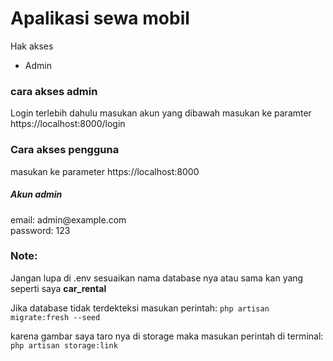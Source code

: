 <h1>Apalikasi sewa mobil</h1>
<span>Hak akses</span><br>
<ul>
    <li>Admin</li>
</ul>
<h3>cara akses admin</h3>
<p>Login terlebih dahulu masukan akun yang dibawah masukan ke paramter https://localhost:8000/login
</p>
<h3>Cara akses pengguna</h3>
<p>masukan ke parameter https://localhost:8000</p>
<h5>Akun admin</h5>
<p>email: admin@example.com<br>
   password: 123</p>
<h3>Note:</h3>
<p>Jangan lupa di .env sesuaikan nama database nya atau sama kan yang seperti saya <b>car_rental</b></p>
<p>Jika database tidak terdekteksi masukan perintah: <code>php artisan migrate:fresh --seed</code></p>
<p>karena gambar saya taro nya di storage maka masukan perintah di terminal: <code>php artisan storage:link</code> </p>

